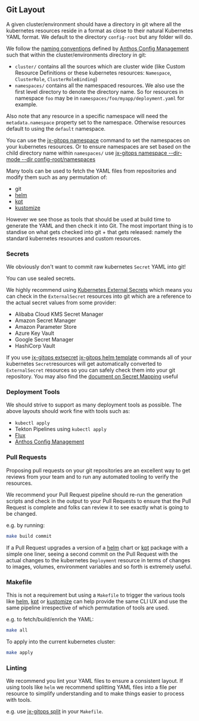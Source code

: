 ## Git Layout

A given cluster/environment should have a directory in git where all the kubernetes resources reside in a format as close to their natural Kubernetes YAML format. We default to the directory `config-root` but any folder will do. 
                                                                                                                           
We follow the [naming conventions](https://cloud.google.com/anthos-config-management/docs/concepts/repo) defined by [Anthos Config Management](https://cloud.google.com/anthos/config-management) such that within the cluster/environments directory in git:

* `cluster/`  contains all the sources which are cluster wide (like Custom Resource Definitions or these kubernetes resources: `Namespace`, `ClusterRole`, `ClusterRoleBinding`)
* `namespaces/` contains all the namespaced resources. We also use the first level directory to denote the directory name. So for resources in namespace `foo` may be in `namespaces/foo/myapp/deployment.yaml` for example.

Also note that any resource in a specific namespace will need the `metadata.namespace` property set to the namespace. Otherwise resources default to using the `default` namespace.

You can use the [jx-gitops namespace](https://github.com/jenkins-x/jx-gitops/blob/master/docs/cmd/jx-gitops_namespace.md) command to set the namespaces on your kubernetes resources. Or to ensure namespaces are set based on the child directory name within `namespaces/` use [jx-gitops namespace --dir-mode --dir config-root/namespaces](https://github.com/jenkins-x/jx-gitops/blob/master/docs/cmd/jx-gitops_namespace.md)  

  
Many tools can be used to fetch the YAML files from repositories and modify them such as any permutation of:

* git 
* [helm](https://helm.sh/) 
* [kpt](https://googlecontainertools.github.io/kpt/)
* [kustomize](https://kustomize.io/)

However we see those as tools that should be used at build time to generate the YAML and then check it into Git. The most important thing is to standise on what gets checked into git + that gets released: namely the standard kubernetes resources and custom resources.

### Secrets

We obviously don't want to commit raw kubernetes `Secret` YAML into git!

You can use sealed secrets. 

We highly recommend using [Kubernetes External Secrets](https://github.com/godaddy/kubernetes-external-secrets) which means you can check in the `ExternalSecret` resources into git which are a reference to the actual secret values from some provider:

* Alibaba Cloud KMS Secret Manager
* Amazon Secret Manager
* Amazon Parameter Store
* Azure Key Vault 
* Google Secret Manager
* HashiCorp Vault

If you use [jx-gitops extsecret](https://github.com/jenkins-x/jx-gitops/blob/master/docs/cmd/jx-gitops_extsecret.md) [jx-gitops helm template](https://github.com/jenkins-x/jx-gitops/blob/master/docs/cmd/jx-gitops_helm_template.md) commands all of your kubernetes `Secret`resources will get automatically converted to `ExternalSecret` resources so you can safely check them into your git repository. You may also find the [document on Secret Mapping](secret_mapping.md) useful


### Deployment Tools

We should strive to support as many deployment tools as possible. The above layouts should work fine with tools such as:

* `kubectl apply`
* Tekton Pipelines using `kubectl apply`
* [Flux](https://fluxcd.io/)
* [Anthos Config Management](https://cloud.google.com/anthos/config-management)
 
### Pull Requests

Proposing pull requests on your git repositories are an excellent way to get reviews from your team and to run any automated tooling to verify the resources.

We recommend your Pull Request pipeline should re-run the generation scripts and check in the output to your Pull Requests to ensure that the Pull Request is complete and folks can review it to see exactly what is going to be changed.

e.g. by running:

```bash 
make build commit
```

If a Pull Request upgrades a version of a [helm](https://helm.sh/) chart or [kpt](https://googlecontainertools.github.io/kpt/) package with a simple one liner, seeing a second commit on the Pull Request with the actual changes to the kubernetes `Deployment` resource in terms of changes to images, volumes, environment variables and so forth is extremely useful.


### Makefile

This is not a requirement but using a `Makefile` to trigger the various tools like [helm](https://helm.sh/), [kpt](https://googlecontainertools.github.io/kpt/) or [kustomize](https://kustomize.io/) can help provide the same CLI UX and use the same pipeline irrespective of which permutation of tools are used.

e.g. to fetch/build/enrich the YAML:

```bash
make all 
```

To apply into the current kubernetes cluster:

```bash
make apply 
```

### Linting

We recommend you lint your YAML files to ensure a consistent layout. If using tools like `helm` we recommend splitting YAML files into a file per resource to simplify understanding and to make things easier to process with tools. 

e.g. use [jx-gitops split](https://github.com/jenkins-x/jx-gitops/blob/master/docs/cmd/jx-gitops_split.md) in your `Makefile`.